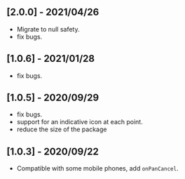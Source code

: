 ## [2.0.0] - 2021/04/26
* Migrate to null safety.
* fix bugs.

## [1.0.6] - 2021/01/28
* fix bugs.

## [1.0.5] - 2020/09/29
* fix bugs.
* support for an indicative icon at each point.
* reduce the size of the package

## [1.0.3] - 2020/09/22
* Compatible with some mobile phones, add ```onPanCancel```.
